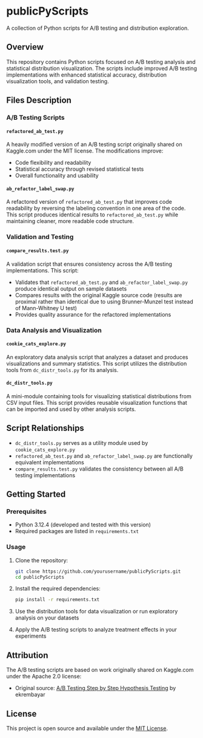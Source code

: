 # publicPyScripts

A collection of Python scripts for A/B testing and distribution exploration.

## Overview

This repository contains Python scripts focused on A/B testing analysis and statistical distribution visualization. The scripts include improved A/B testing implementations with enhanced statistical accuracy, distribution visualization tools, and validation testing.

## Files Description

### A/B Testing Scripts

#### `refactored_ab_test.py`
A heavily modified version of an A/B testing script originally shared on Kaggle.com under the MIT license. The modifications improve:
- Code flexibility and readability
- Statistical accuracy through revised statistical tests
- Overall functionality and usability

#### `ab_refactor_label_swap.py`
A refactored version of `refactored_ab_test.py` that improves code readability by reversing the labeling convention in one area of the code. This script produces identical results to `refactored_ab_test.py` while maintaining cleaner, more readable code structure.

### Validation and Testing

#### `compare_results.test.py`
A validation script that ensures consistency across the A/B testing implementations. This script:
- Validates that `refactored_ab_test.py` and `ab_refactor_label_swap.py` produce identical output on sample datasets
- Compares results with the original Kaggle source code (results are proximal rather than identical due to using Brunner-Munzel test instead of Mann-Whitney U test)
- Provides quality assurance for the refactored implementations

### Data Analysis and Visualization

#### `cookie_cats_explore.py`
An exploratory data analysis script that analyzes a dataset and produces visualizations and summary statistics. This script utilizes the distribution tools from `dc_distr_tools.py` for its analysis.

#### `dc_distr_tools.py`
A mini-module containing tools for visualizing statistical distributions from CSV input files. This script provides reusable visualization functions that can be imported and used by other analysis scripts.

## Script Relationships

- `dc_distr_tools.py` serves as a utility module used by `cookie_cats_explore.py`
- `refactored_ab_test.py` and `ab_refactor_label_swap.py` are functionally equivalent implementations
- `compare_results.test.py` validates the consistency between all A/B testing implementations

## Getting Started

### Prerequisites
- Python 3.12.4 (developed and tested with this version)
- Required packages are listed in `requirements.txt`

### Usage
1. Clone the repository:
   ```bash
   git clone https://github.com/yourusername/publicPyScripts.git
   cd publicPyScripts
   ```

2. Install the required dependencies:
   ```bash
   pip install -r requirements.txt
   ```

3. Use the distribution tools for data visualization or run exploratory analysis on your datasets
4. Apply the A/B testing scripts to analyze treatment effects in your experiments

## Attribution

The A/B testing scripts are based on work originally shared on Kaggle.com under the Apache 2.0 license:
- Original source: [A/B Testing Step by Step Hypothesis Testing](https://www.kaggle.com/code/ekrembayar/a-b-testing-step-by-step-hypothesis-testing?scriptVersionId=81179299&cellId=33) by ekrembayar

## License

This project is open source and available under the [MIT License](LICENSE).
